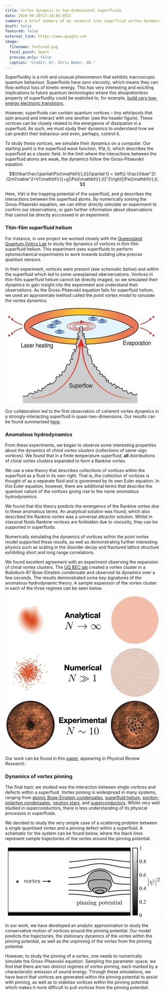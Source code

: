 ```yaml
---
title: Vortex dynamics in two-dimensional superfluids
date: 2020-09-28T17:14:04.955Z
summary: A brief summary of my research into superfluid vortex dynamics.
draft: false
featured: false
external_link: https://www.google.com
image:
  filename: featured.png
  focal_point: Smart
  preview_only: false
  caption: "Credit: Dr. Chris Baker, UQ."
---
```

Superfluidity is a rich and unusual phenomenon that exhibits macroscopic quantum behaviour. Superfluids have *zero viscosity*, which means they can flow without loss of kinetic energy. This has very interesting and exiciting implications to future quantum technologies where this *dissipationless* property of superfluidity could be exploited to, for example, [build very low-energy electronic transistors](http://www.fleet.org.au).

However, superfluids can contain quantum vortices – tiny whirlpools that spin around and interact with one another (see the header figure). These vortices can be closely related to the emergence of dissipation in a superfluid. As such, we must study their dynamics to understand how we can predict their behaviour and even, perhaps, control it.

To study these vortices, we simulate their dynamics on a computer. Our starting point is the superfluid wave function, $\Psi(\mathbf{r},t)$, which describes the superfluid as a classic field. In the limit where the interactions between the superfluid atoms are weak, the dynamics follow the Gross-Pitaevskii equation

$$i\hbar\frac{\partial\Psi(\mathbf{r},t)}{\partial t} = \left\[-\frac{\hbar^2}{2m}\nabla^2+V(\mathbf{r})+g|\Psi(\mathbf{r},t)|^2\right]\Psi(\mathbf{r},t).$$

Here, $V(\mathbf{r})$ is the trapping potential of the superfluid, and $g$ describes the interactions between the superfluid atoms. By numerically solving the Gross-Pitaevskii equation, we can either directly simulate an experiment to confirm our observations, or gain further information about observations that cannot be directly acccessed in an experiment.

### Thin-film superfluid helium

For instance, in one project we worked closely with the [Queensland Quantum Optics Lab](http://www.physics.uq.edu.au/QOlab/index.html) to study the dynamics of vortices in thin-film superfluid helium. This experiment uses superfluids to perform optomechanical experiments to work towards building ultra-precise quantum sensors. 

In their experiment, vortices were present (see schematic below) and within the superfluid which led to some unexplained oberservations. Vortices in thin-film superfluid helium cannot be directly imaged, so we simulated their dynamics to gain insight into the experiment and understand their observations. As the Gross-Pitaevskii equation fails for superfluid helium, we used an approximate method called the *point vortex model* to simulate the vortex dynamics.

![](f1.large.jpg "Schematic of vortex dynamics in the superfluid helium experiment. Credit: Dr. Chris Baker, UQ.")

Our collaboration led to the first observation of coherent vortex dynamics in a strongly-interacting superfluid in quasi-two-dimensions. Our results can be found summarised [here](https://science.sciencemag.org/content/366/6472/1480?casa_token=wM3m7mt5wb0AAAAA:I5dlf4yfCKk-qqV5x2U9-Zcsif8Sh8QNpTEmNbE4Z1JfLY8iUhzJKe9pkX4wBXSczNjyLhjJwCu5rP56).

### Anomalous hydrodynamics

From these experiments, we began to observe some interesting properties about the dynamics of *chiral vortex clusters* (collections of same-sign vortices). We found that in a finite temperature superfluid, **all** distributions of chiral vortex clusters expanded to form a Rankine vortex.

We use a new theory that describes collections of vortices within the superfluid as a fluid in its own right. That is, the collection of vortices is thought of as a separate fluid and is goverened by its own Euler equation. In this Euler equation, however, there are additional terms that describe the quantum nature of the vortices giving rise to the name *anomalous hydrodynamics*. 

We found that this theory predicts the emergence of the Rankine vortex due to these anomalous terms. An analytical solution was found, which also described the Rankine vortex was a universal attractor solution. Whilst in classical fluids Rankine vortices are forbidden due to viscosity, they can be supported in superfluids.

Numerically simulating the dynamics of vortices within the point vortex model supported these results, as well as demonstrating further interesting physics such as scaling in the disorder decay and fractured lattice structure exhibiting short and long range correlations.

We found excellent agreement with an experiment observing the expansion of chiral vortex clusters. The [UQ BEC lab](https://bec.equs.org) created a vortex cluster in a Rubidium-87 Bose-Einstein condensate and observed its dynamics over a few seconds. The results demonstrated some key signatures of the anomalous hydrodynamic theory. A sample expansion of the vortex cluster in each of the three regimes can be seen below.

![](expansion.png "Sample expansions of a chiral vortex cluster in each of the three regimes.")

Our work can be found in this [paper](https://journals.aps.org/prresearch/abstract/10.1103/PhysRevResearch.2.033138), appearing in *Physical Review Research*.

### Dynamics of vortex pinning

The final topic we studied was the interaction between single vortices and defects within a superfluid. Vortex pinning is widespread in many systems, ranging from [atomic Bose-Einstein condensates](https://journals.aps.org/prl/abstract/10.1103/PhysRevLett.97.240402), [superfluid helium](https://journals.aps.org/prl/abstract/10.1103/PhysRevLett.81.3451), [exciton-polariton condensates](https://www.nature.com/articles/nphys1051/), [neutron stars](https://www.nature.com/articles/256025a0), and [superconductors](https://journals.aps.org/rmp/abstract/10.1103/RevModPhys.66.1125). Whilst very well studied in superconductors, there is less understanding of its physical processes in superfluids.

We decided to study the very simple case of a scattering problem between a single quantised vortex and a pinning defect within a superfluid. A schematic for the system can be found below, where the black lines represent sample trajectories of the vortex around the pinning potential.

![](schematic.png "Schematic of the system for studying vortex pinning.")

In our work, we have developed an analytic approximation to study the conservative motion of vortices around the pinning potential. Our model predicts the trajectories, the stationary dynamics of the vortex within the pinning potential, as well as the unpinning of the vortex from the pinning potential.

However, to study the pinning of a vortex, one needs to numerically simulate the Gross-Pitaevskii equation. Sampling the parameter space, we find that there are two distinct regimes of vortex pinning, each marked by a characteristic emission of sound energy. Through these simulations, we have learnt that vortices are generated within the pinning potential to assist with pinning, as well as to stabilise vortices within the pinning potential which makes it more difficult to pull vortices from the pinning potential.
